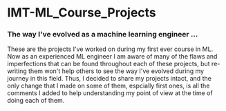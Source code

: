 # IMT-ML_Course_Projects
### The way I've evolved as a machine learning engineer ... 
These are the projects I've worked on during my first ever course in ML. Now as an experienced ML engineer I am aware of many of the flaws and imperfections that can be found throughout each of these projects, but re-writing them won't help others to see the way I've evolved during my journey in this field. Thus, I decided to share my projects intact, and the only change that I made on some of them, espcially first ones, is all the comments I added to help understanding my point of view at the time of doing each of them.
